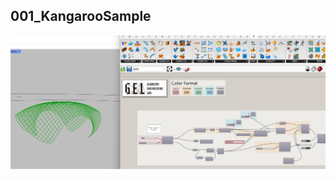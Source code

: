 ## 001_KangarooSample
![image](https://github.com/yishizu/GEL_GH_Archive/blob/main/001_Kangaroo/001.jpg)
